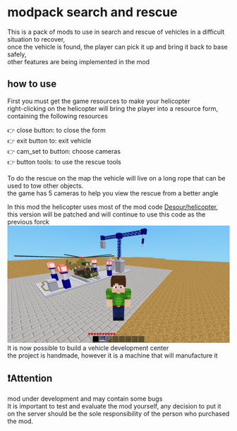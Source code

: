 <div>
  <h1>modpack search and rescue</h1>
This is a pack of mods to use in search and rescue of vehicles in a difficult situation to recover,</br>
once the vehicle is found, the player can pick it up and bring it back to base safely,</br>
other features are being implemented in the mod</br>
</div>

<div>
<h2>how to use</h2>
First you must get the game resources to make your helicopter</br>
right-clicking on the helicopter will bring the player into a resource form, containing the following resources</br>

 👉 close button: to close the form</br>
 👉 exit button to: exit vehicle</br>
 👉 cam_set to button: choose cameras</br>
 👉 button tools: to use the rescue tools</br>

To do the rescue on the map the vehicle will live on a long rope that can be used to tow other objects.</br>
  the game has 5 cameras to help you view the rescue from a better angle</br>
</div>

<div>
In this mod the helicopter uses most of the mod code <a href="https://github.com/Desour/helicopter">Desour/helicopter<a>,</br>
   this version will be patched and will continue to use this code as the previous forck</br>
 </div>
 
<img src="https://github.com/josegamestest/searchandrescue/blob/main/screenshot.png">
 
 <div>
    It is now possible to build a vehicle development center<br>
    the project is handmade, however it is a machine that will manufacture it
</div>

<div>
<h2>❗Attention</h2>
 mod under development and may contain some bugs<br>
 It is important to test and evaluate the mod yourself, any decision to put it on the server should be the sole responsibility of the person who purchased the mod.
<div>
